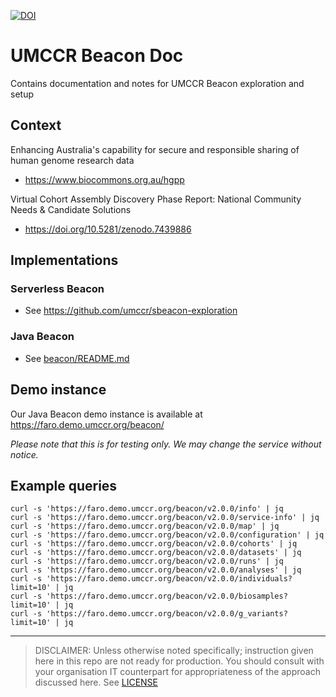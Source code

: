 [![DOI](https://zenodo.org/badge/574717809.svg)](https://zenodo.org/badge/latestdoi/574717809)


# UMCCR Beacon Doc

Contains documentation and notes for UMCCR Beacon exploration and setup

## Context

Enhancing Australia's capability for secure and responsible sharing of human genome research data 

- https://www.biocommons.org.au/hgpp

Virtual Cohort Assembly Discovery Phase Report: National Community Needs & Candidate Solutions

- https://doi.org/10.5281/zenodo.7439886


## Implementations

### Serverless Beacon

- See https://github.com/umccr/sbeacon-exploration

### Java Beacon

- See [beacon/README.md](beacon)

## Demo instance

Our Java Beacon demo instance is available at https://faro.demo.umccr.org/beacon/

_Please note that this is for testing only. We may change the service without notice._

## Example queries

```
curl -s 'https://faro.demo.umccr.org/beacon/v2.0.0/info' | jq
curl -s 'https://faro.demo.umccr.org/beacon/v2.0.0/service-info' | jq
curl -s 'https://faro.demo.umccr.org/beacon/v2.0.0/map' | jq
curl -s 'https://faro.demo.umccr.org/beacon/v2.0.0/configuration' | jq
curl -s 'https://faro.demo.umccr.org/beacon/v2.0.0/cohorts' | jq
curl -s 'https://faro.demo.umccr.org/beacon/v2.0.0/datasets' | jq
curl -s 'https://faro.demo.umccr.org/beacon/v2.0.0/runs' | jq
curl -s 'https://faro.demo.umccr.org/beacon/v2.0.0/analyses' | jq
curl -s 'https://faro.demo.umccr.org/beacon/v2.0.0/individuals?limit=10' | jq
curl -s 'https://faro.demo.umccr.org/beacon/v2.0.0/biosamples?limit=10' | jq
curl -s 'https://faro.demo.umccr.org/beacon/v2.0.0/g_variants?limit=10' | jq
```


---


> DISCLAIMER: Unless otherwise noted specifically; instruction given here in this repo are not ready for production. You should consult with your organisation IT counterpart for appropriateness of the approach discussed here. See [LICENSE](LICENSE) 
